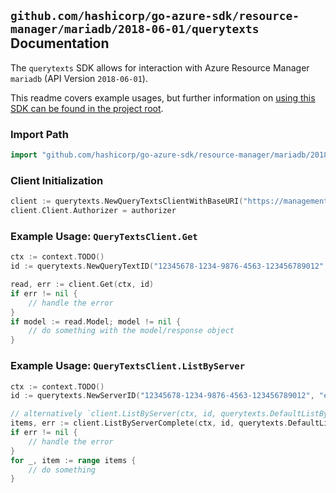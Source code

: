 
## `github.com/hashicorp/go-azure-sdk/resource-manager/mariadb/2018-06-01/querytexts` Documentation

The `querytexts` SDK allows for interaction with Azure Resource Manager `mariadb` (API Version `2018-06-01`).

This readme covers example usages, but further information on [using this SDK can be found in the project root](https://github.com/hashicorp/go-azure-sdk/tree/main/docs).

### Import Path

```go
import "github.com/hashicorp/go-azure-sdk/resource-manager/mariadb/2018-06-01/querytexts"
```


### Client Initialization

```go
client := querytexts.NewQueryTextsClientWithBaseURI("https://management.azure.com")
client.Client.Authorizer = authorizer
```


### Example Usage: `QueryTextsClient.Get`

```go
ctx := context.TODO()
id := querytexts.NewQueryTextID("12345678-1234-9876-4563-123456789012", "example-resource-group", "serverValue", "queryIdValue")

read, err := client.Get(ctx, id)
if err != nil {
	// handle the error
}
if model := read.Model; model != nil {
	// do something with the model/response object
}
```


### Example Usage: `QueryTextsClient.ListByServer`

```go
ctx := context.TODO()
id := querytexts.NewServerID("12345678-1234-9876-4563-123456789012", "example-resource-group", "serverValue")

// alternatively `client.ListByServer(ctx, id, querytexts.DefaultListByServerOperationOptions())` can be used to do batched pagination
items, err := client.ListByServerComplete(ctx, id, querytexts.DefaultListByServerOperationOptions())
if err != nil {
	// handle the error
}
for _, item := range items {
	// do something
}
```
